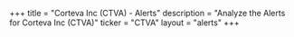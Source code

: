 +++
title = "Corteva Inc (CTVA) - Alerts"
description = "Analyze the Alerts for Corteva Inc (CTVA)"
ticker = "CTVA"
layout = "alerts"
+++

